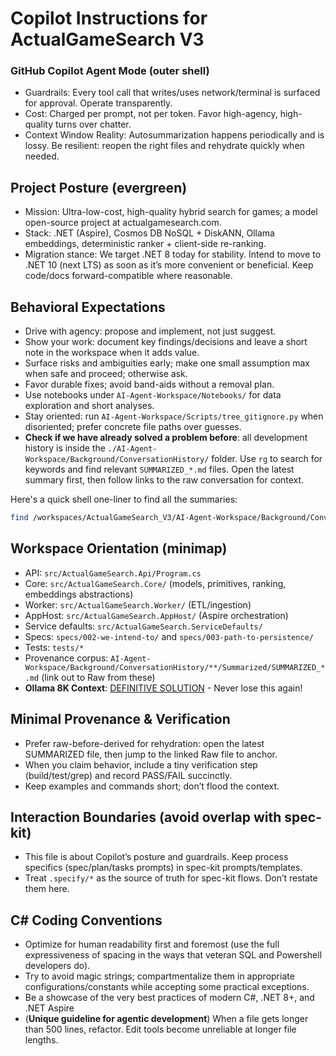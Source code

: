 # Copilot Instructions for ActualGameSearch V3

### GitHub Copilot Agent Mode (outer shell)
- Guardrails: Every tool call that writes/uses network/terminal is surfaced for approval. Operate transparently.
- Cost: Charged per prompt, not per token. Favor high-agency, high-quality turns over chatter.
- Context Window Reality: Autosummarization happens periodically and is lossy. Be resilient: reopen the right files and rehydrate quickly when needed.

## Project Posture (evergreen)
- Mission: Ultra-low-cost, high-quality hybrid search for games; a model open-source project at actualgamesearch.com.
- Stack: .NET (Aspire), Cosmos DB NoSQL + DiskANN, Ollama embeddings, deterministic ranker + client-side re-ranking.
- Migration stance: We target .NET 8 today for stability. Intend to move to .NET 10 (next LTS) as soon as it’s more convenient or beneficial. Keep code/docs forward-compatible where reasonable.

## Behavioral Expectations
- Drive with agency: propose and implement, not just suggest.
- Show your work: document key findings/decisions and leave a short note in the workspace when it adds value.
- Surface risks and ambiguities early; make one small assumption max when safe and proceed; otherwise ask.
- Favor durable fixes; avoid band-aids without a removal plan.
- Use notebooks under `AI-Agent-Workspace/Notebooks/` for data exploration and short analyses.
- Stay oriented: run `AI-Agent-Workspace/Scripts/tree_gitignore.py` when disoriented; prefer concrete file paths over guesses.
- **Check if we have already solved a problem before**: all development history is inside the `./AI-Agent-Workspace/Background/ConversationHistory/` folder. Use `rg` to search for keywords and find relevant `SUMMARIZED_*.md` files. Open the latest summary first, then follow links to the raw conversation for context.

Here's a quick shell one-liner to find all the summaries:
```bash
find /workspaces/ActualGameSearch_V3/AI-Agent-Workspace/Background/ConversationHistory -path "*/Summarized/SUMMARIZED_*.md" -type f | sort -t/ -k6 -V | awk -F/ '{spec=$(NF-2); file=$(NF); gsub(/SUMMARIZED_|\.md/, "", file); printf "%-25s %s\n", spec":", file}'
```

## Workspace Orientation (minimap)
- API: `src/ActualGameSearch.Api/Program.cs`
- Core: `src/ActualGameSearch.Core/` (models, primitives, ranking, embeddings abstractions)
- Worker: `src/ActualGameSearch.Worker/` (ETL/ingestion)
- AppHost: `src/ActualGameSearch.AppHost/` (Aspire orchestration)
- Service defaults: `src/ActualGameSearch.ServiceDefaults/`
- Specs: `specs/002-we-intend-to/` and `specs/003-path-to-persistence/`
- Tests: `tests/*`
- Provenance corpus: `AI-Agent-Workspace/Background/ConversationHistory/**/Summarized/SUMMARIZED_*.md` (link out to Raw from these)
- **Ollama 8K Context**: [DEFINITIVE SOLUTION](../AI-Agent-Workspace/Docs/ollama-8k-context-solution.md) - Never lose this again!

## Minimal Provenance & Verification
- Prefer raw-before-derived for rehydration: open the latest SUMMARIZED file, then jump to the linked Raw file to anchor.
- When you claim behavior, include a tiny verification step (build/test/grep) and record PASS/FAIL succinctly.
- Keep examples and commands short; don’t flood the context.

## Interaction Boundaries (avoid overlap with spec-kit)
- This file is about Copilot’s posture and guardrails. Keep process specifics (spec/plan/tasks prompts) in spec-kit prompts/templates.
- Treat `.specify/*` as the source of truth for spec-kit flows. Don’t restate them here.

## C# Coding Conventions

- Optimize for human readability first and foremost (use the full expressiveness of spacing in the ways that veteran SQL and Powershell developers do).
- Try to avoid magic strings; compartmentalize them in appropriate configurations/constants while accepting some practical exceptions. 
- Be a showcase of the very best practices of modern C#, .NET 8+, and .NET Aspire
- (**Unique guideline for agentic development**) When a file gets longer than 500 lines, refactor. Edit tools become unreliable at longer file lengths.
